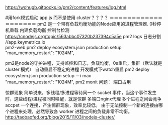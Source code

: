 https://wohugb.gitbooks.io/pm2/content/features/log.html

 #用fork模式启动 app.js 而不是使用 cluster？？？？
 ＝＝＝＝＝＝＝＝＝＝＝＝＝＝＝＝＝＝＝
pm2 是一个带有负载均衡功能的Node应用的进程管理器.
0秒停机重载
内建负载均衡
控制台检测
https://cnodejs.org/topic/563abbc07320b237394c5a5e
pm2 logs 日志分割
//app.keymetrics.io  
pm2-web
pm2 deploy ecosystem.json production setup
"max_memory_restart": "1024M",

pm2是node的守护进程，支持监控和日志，负载均衡，0s重启，集群（默认就是 cluster 模式） 自动重启不稳定的进程 开发模式下watch重启 pm2 deploy ecosystem.json production setup
－i max    
"max_memory_restart": "1024M",
pm2 monit
问题： 端口占用


惊群现象
简单说来，多线程/多进程等待同一个 socket 事件，当这个事件发生时，这些线程/进程被同时唤醒，就是惊群
多端口nginx代理
多个进程之间会竞争 accpet 一个连接，产生惊群现象，效率比较低。
由于无法控制一个新的连接由哪个进程来处理，必然导致各 worker 进程之间的负载非常不均衡。
http://taobaofed.org/blog/2015/11/03/nodejs-cluster/
